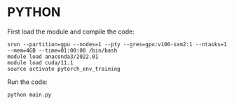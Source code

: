 # PYTHON
First load the module and compile the code:
```
srun --partition=gpu --nodes=1 --pty --gres=gpu:v100-sxm2:1 --ntasks=1 --mem=4GB --time=01:00:00 /bin/bash
module load anaconda3/2022.01
module load cuda/11.1
source activate pytorch_env_training
```

Run the code:
```
python main.py
```